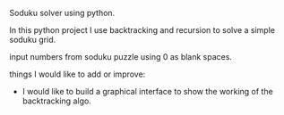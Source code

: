 Soduku solver using python.

In this python project I use backtracking and recursion to solve a simple soduku grid. 

input numbers from soduku puzzle using 0 as blank spaces.

things I would like to add or improve:

- I would like to build a graphical interface to show the working of the backtracking algo.
